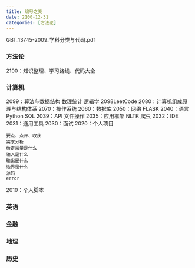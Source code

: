 ```yaml
---
title: 编号之美
date: 2100-12-31  
categories: [方法论]  
---
```

GBT_13745-2009_学科分类与代码.pdf
### 方法论
2100：知识整理、学习路线、代码大全
### 计算机
2099：算法与数据结构 数理统计 逻辑学 2098LeetCode
2080：计算机组成原理与结构体系
2070：操作系统
2060：数据库
2050：网络 FLASK 
2040：语言 Python SQL 
2039：API 文件操作
2035：应用框架 NLTK 爬虫
2032：IDE
2031：通用工具
2030：面试
2020：个人项目
```
要点、点评、收获
需求分析
给定常量是什么
输入是什么
输出是什么
边界是什么
源码
error
```
2010：个人脚本
### 英语
### 金融
### 地理
### 历史